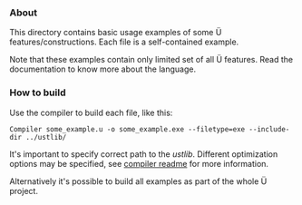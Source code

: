 ### About

This directory contains basic usage examples of some Ü features/constructions.
Each file is a self-contained example.

Note that these examples contain only limited set of all Ü features.
Read the documentation to know more about the language.


### How to build

Use the compiler to build each file, like this:

```
Compiler some_example.u -o some_example.exe --filetype=exe --include-dir ../ustlib/
```

It's important to specify correct path to the *ustlib*.
Different optimization options may be specified, see [compiler readme](../compilers_common_lib/README.md) for more information.

Alternatively it's possible to build all examples as part of the whole Ü project.
